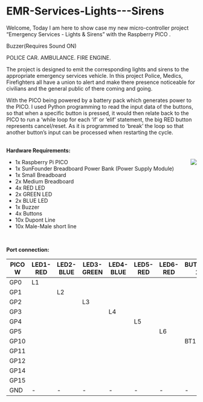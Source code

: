 # EMR-Services-Lights---Sirens

Welcome, Today I am here to show case my new micro-controller project “Emergency Services - Lights & Sirens” with the Raspberry PICO . 

Buzzer(Requires Sound ON)

POLICE CAR. 
AMBULANCE. 
FIRE ENGINE. 

The project is designed to emit the corresponding lights and sirens to the appropriate emergency services vehicle.
In this project Police, Medics, Firefighters all have a union to alert and make there presence noticeable for civilians and the general public of there coming and going.

With the PICO being powered by a battery pack which generates power to the PICO. I used Python  programming  to read the input data of the buttons, so that when a specific button is pressed, it would then relate back to the PICO to run a ‘while loop for each ‘if’ or ‘elif’ statement, the big RED  button represents cancel/reset. As it is programmed to ‘break’ the loop so that another button’s input can be processed when restarting the cycle.

<br>
<b>Hardware Requirements:</b>
<ul>
<img align="right" src="https://blogger.googleusercontent.com/img/b/R29vZ2xl/AVvXsEgjEnWJpbTcO-sJU5no65Hrhvb4nkBJPfLrqPnocyUqgjDbI73hE74UMNqy5RkIO4IWcttuTFEcr4PioLZhNf9JE50XHHg3YCdjNhM94x7bXTJdWXWuA8R8c9hs3XvNW5az2hNb2ptnDw/s1600/pilogo.gif" />
  <li>1x Raspberry Pi PICO</li>
  <li>1x SunFounder Breadboard Power Bank (Power Supply Module)</li>
  <li>1x Small Breadboard</li>
  <li>2x Medium Breadboard</li>
  <li>4x RED LED</li>
  <li>2x GREEN LED</li>
  <li>2x BLUE LED</li>
  <li>1x Buzzer</li>
  <li>4x Buttons</li>
  <li>10x Dupont Line</li>
  <li>10x Male-Male short line</li>
</ul>
<br>
<p>
<b>Port connection:</b> 

PICO W | LED1-RED | LED2-BLUE | LED3-GREEN | LED4-BLUE | LED5-RED | LED6-RED | BUTTON 1 | BUTTON 2 | BUTTON 3 | BUTTON 4 | BUZZER |
--- | --- | --- | --- |--- | --- | --- | --- | --- | --- | --- | --- |
GP0 | L1 |   |   |   |   |   |   |   |   |   |   |
GP1 |   | L2 |   |   |   |   |   |   |   |   |   |  
GP2 |   |   | L3 |   |   |   |   |   |   |   |   |  
GP3 |   |   |   | L4 |  |   |   |   |   |   |   |  
GP4 |   |   |   |   | L5 |  |   |   |   |   |   |  
GP5 |   |   |   |   |   | L6 |   |   |   |   |   |  
GP10 |   |   |   |   |   |   | BT1 |   |  |   |   | 
GP11 |   |   |   |   |   |   |   |  BT2 |   |  |   |
GP12 |   |   |   |   |   |   |   |   |  BT3 |   |  |
GP14 |   |   |   |   |   |   |   |   |   | BT4 |  |
GP15 |   |   |   |   |   |   |   |   |   |  | Buz |
GND | - | - | - | - | - | - | - | - | - | - | - |

</p>
